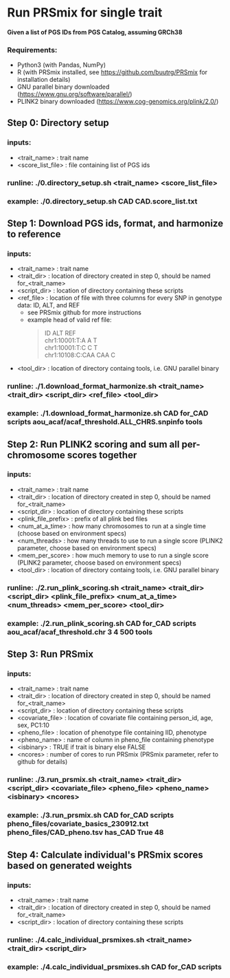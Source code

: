 # Run PRSmix for single trait
#### Given a list of PGS IDs from PGS Catalog, assuming GRCh38

### Requirements:
* Python3 (with Pandas, NumPy)
* R (with PRSmix installed, see https://github.com/buutrg/PRSmix for installation details)
* GNU parallel binary downloaded (https://www.gnu.org/software/parallel/)
* PLINK2 binary downloaded (https://www.cog-genomics.org/plink/2.0/)

## Step 0: Directory setup

### inputs: 
* <trait_name> : trait name
* <score_list_file> : file containing list of PGS ids
### runline: ./0.directory_setup.sh <trait_name> <score_list_file>
### example: ./0.directory_setup.sh CAD CAD.score_list.txt



## Step 1: Download PGS ids, format, and harmonize to reference

### inputs: 
* <trait_name> : trait name
* <trait_dir> : location of directory created in step 0, should be named for_<trait_name>
* <script_dir> : location of directory containing these scripts
* <ref_file> : location of file with three columns for every SNP in genotype data: ID, ALT, and REF
  * see PRSmix github for more instructions
  * example head of valid ref file:
    >   ID      ALT     REF<br>
    >   chr1:10001:T:A  A       T<br>
    >   chr1:10001:T:C  C       T<br>
    >   chr1:10108:C:CAA        CAA     C<br>
* <tool_dir> : location of directory containg tools, i.e. GNU parallel binary
  
### runline: ./1.download_format_harmonize.sh <trait_name> <trait_dir> <script_dir> <ref_file> <tool_dir>
### example: ./1.download_format_harmonize.sh CAD for_CAD scripts aou_acaf/acaf_threshold.ALL_CHRS.snpinfo tools



## Step 2: Run PLINK2 scoring and sum all per-chromosome scores together

### inputs: 
* <trait_name> : trait name
* <trait_dir> : location of directory created in step 0, should be named for_<trait_name>
* <script_dir> : location of directory containing these scripts
* <plink_file_prefix> : prefix of all plink bed files
* <num_at_a_time> : how many chromosomes to run at a single time (choose based on environment specs)
* <num_threads> : how many threads to use to run a single score (PLINK2 parameter, choose based on environment specs)
* <mem_per_score> : how much memory to use to run a single score (PLINK2 parameter, choose based on environment specs)
* <tool_dir> : location of directory containg tools, i.e. GNU parallel binary

### runline: ./2.run_plink_scoring.sh <trait_name> <trait_dir> <script_dir> <plink_file_prefix> <num_at_a_time> <num_threads> <mem_per_score> <tool_dir>
### example: ./2.run_plink_scoring.sh CAD for_CAD scripts aou_acaf/acaf_threshold.chr 3 4 500 tools



## Step 3: Run PRSmix

### inputs: 
* <trait_name> : trait name
* <trait_dir> : location of directory created in step 0, should be named for_<trait_name>
* <script_dir> : location of directory containing these scripts
* <covariate_file> : location of covariate file containing person_id, age, sex, PC1:10
* <pheno_file> : location of phenotype file containing IID, phenotype
* <pheno_name> : name of column in pheno_file containing phenotype
* <isbinary\> : TRUE if trait is binary else FALSE
* <ncores\> : number of cores to run PRSmix (PRSmix parameter, refer to github for details)

### runline: ./3.run_prsmix.sh <trait_name> <trait_dir> <script_dir> <covariate_file> <pheno_file> <pheno_name> <isbinary\> <ncores\>
### example: ./3.run_prsmix.sh CAD for_CAD scripts pheno_files/covariate_basics_230912.txt pheno_files/CAD_pheno.tsv has_CAD True 48



## Step 4: Calculate individual's PRSmix scores based on generated weights

### inputs: 
* <trait_name> : trait name
* <trait_dir> : location of directory created in step 0, should be named for_<trait_name>
* <script_dir> : location of directory containing these scripts

### runline: ./4.calc_individual_prsmixes.sh <trait_name> <trait_dir> <script_dir> 
### example: ./4.calc_individual_prsmixes.sh CAD for_CAD scripts




